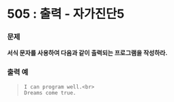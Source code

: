 # 505 : 출력 - 자가진단5

### 문제
**서식 문자를 사용하여 다음과 같이 출력되는 프로그램을 작성하라.**

### 출력 예
>     I can program well.<br>
>     Dreams come true.
